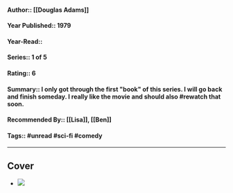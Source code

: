 #### Author:: [[Douglas Adams]]
#### Year Published:: 1979
#### Year-Read::
#### Series:: 1 of 5
#### Rating:: 6
#### Summary:: I only got through the first "book" of this series. I will go back and finish someday. I really like the movie and should also #rewatch that soon.
#### Recommended By:: [[Lisa]], [[Ben]]
#### Tags:: #unread #sci-fi #comedy 

---
## Cover
- ![](https://i.guim.co.uk/img/static/sys-images/Guardian/Pix/pictures/2015/6/25/1435245979235/047c9878-9845-473c-9635-5f32545746b0-1355x2040.jpeg?width=700&quality=85&auto=format&fit=max&s=606433bda33c8c27c5ebd7ba85900473)